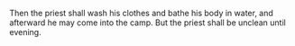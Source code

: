Then the priest shall wash his clothes and bathe his body in water, and afterward he may come into the camp. But the priest shall be unclean until evening.
